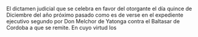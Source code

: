 El dictamen judicial que se celebra en favor del otorgante el día quince de Diciembre del año próximo pasado como es de verse en el expediente ejecutivo segundo por Don Melchor de Yatonga contra el Baltasar de Cordoba a que se remite. En cuyo virtud los